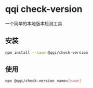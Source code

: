 # qqi check-version

一个简单的本地版本检测工具

## 安装

```bash
npm install --save @qqi/check-version
```

## 使用

```bash
npx @qqi/check-version name=[name]
```
